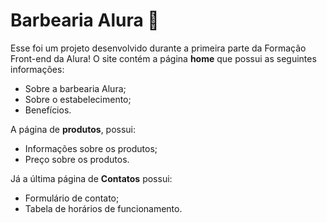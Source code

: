 # Barbearia Alura 💇

Esse foi um projeto desenvolvido durante a primeira parte da Formação Front-end da Alura! 
O site contém a página <strong>home</strong> que possui as seguintes informações:
<ul>
  <li>Sobre a barbearia Alura;</li>
  <li>Sobre o estabelecimento;</li>
  <li>Benefícios.</li>
</ul>
A página de <strong>produtos</strong>, possui:
<ul>
  <li>Informações sobre os produtos;</li>
  <li>Preço sobre os produtos.</li>
</ul>
Já a última página de <strong>Contatos</strong> possui:
<ul>
  <li>Formulário de contato;</li>
  <li>Tabela de horários de funcionamento.</li>
</ul>

